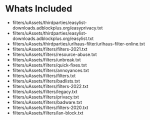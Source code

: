 # Whats Included
- filters/uAssets/thirdparties/easylist-downloads.adblockplus.org/easyprivacy.txt
- filters/uAssets/thirdparties/easylist-downloads.adblockplus.org/easylist.txt
- filters/uAssets/thirdparties/urlhaus-filter/urlhaus-filter-online.txt
- filters/uAssets/filters/filters-2021.txt
- filters/uAssets/filters/resource-abuse.txt
- filters/uAssets/filters/unbreak.txt
- filters/uAssets/filters/quick-fixes.txt
- filters/uAssets/filters/annoyances.txt
- filters/uAssets/filters/filters.txt
- filters/uAssets/filters/badlists.txt
- filters/uAssets/filters/filters-2022.txt
- filters/uAssets/filters/legacy.txt
- filters/uAssets/filters/privacy.txt
- filters/uAssets/filters/badware.txt
- filters/uAssets/filters/filters-2020.txt
- filters/uAssets/filters/lan-block.txt